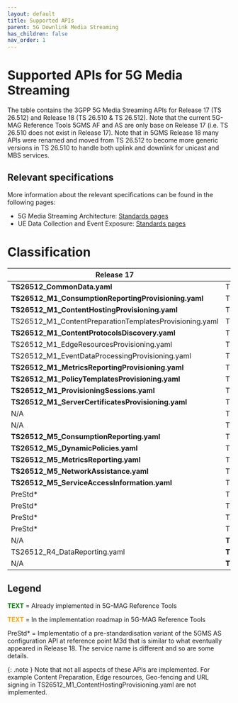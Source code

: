 ```yaml
---
layout: default
title: Supported APIs
parent: 5G Downlink Media Streaming
has_children: false
nav_order: 1
---
```


# Supported APIs for 5G Media Streaming
The table contains the 3GPP 5G Media Streaming APIs for Release 17 (TS 26.512) and Release 18 (TS 26.510 & TS 26.512). Note that the current 5G-MAG Reference Tools 5GMS AF and AS are only base on Release 17 (i.e. TS 26.510 does not exist in Release 17). Note that in 5GMS Release 18 many APIs were renamed and moved from TS 26.512 to become more generic versions in TS 26.510 to handle both uplink and downlink for unicast and MBS services.

## Relevant specifications
More information about the relevant specifications can be found in the following pages:
 - 5G Media Streaming Architecture: [Standards pages](https://5g-mag.github.io/Standards/pages/5g-media-streaming.html)
 - UE Data Collection and Event Exposure: [Standards pages](https://5g-mag.github.io/Standards/pages/data-collection-event-exposure.html)

# Classification

 Release 17 | Release 18
 ---------- | ----------
 **TS26512_CommonData.yaml**	| TS26510_CommonData.yaml, TS26512_CommonData.yaml |
 **TS26512_M1_ConsumptionReportingProvisioning.yaml** | TS26510_Maf_Provisioning_ConsumptionReporting.yaml
 **TS26512_M1_ContentHostingProvisioning.yaml** | TS26510_Maf_Provisioning_ContentHosting.yaml
 TS26512_M1_ContentPreparationTemplatesProvisioning.yaml | TS26510_Maf_Provisioning_ContentPreparationTemplates.yaml
 **TS26512_M1_ContentProtocolsDiscovery.yaml** |	TS26510_Maf_Provisioning_ContentProtocols.yaml
 TS26512_M1_EdgeResourcesProvisioning.yaml | TS26510_Maf_Provisioning_EdgeResources.yaml
 TS26512_M1_EventDataProcessingProvisioning.yaml | TS26510_Maf_Provisioning_EventDataProcessing.yaml
 **TS26512_M1_MetricsReportingProvisioning.yaml** | TS26510_Maf_Provisioning_MetricsReporting.yaml
 **TS26512_M1_PolicyTemplatesProvisioning.yaml** | TS26510_Maf_Provisioning_PolicyTemplates.yaml
 **TS26512_M1_ProvisioningSessions.yaml** | TS26510_Maf_Provisioning_ProvisioningSessions.yaml
 **TS26512_M1_ServerCertificatesProvisioning.yaml** | TS26510_Maf_Provisioning_ServerCertificates.yaml
 N/A | TS26510_Maf_Provisioning_ContentPublishing.yaml
 N/A | TS26510_Maf_Provisioning_RealTimeCommunication.yaml
 **TS26512_M5_ConsumptionReporting.yaml** | TS26510_Maf_SessionHandling_ConsumptionReporting.yaml
 **TS26512_M5_DynamicPolicies.yaml** | TS26510_Maf_SessionHandling_DynamicPolicy.yaml
 **TS26512_M5_MetricsReporting.yaml** | TS26510_Maf_SessionHandling_MetricsReporting.yaml
 **TS26512_M5_NetworkAssistance.yaml** | TS26510_Maf_SessionHandling_NetworkAssistance.yaml
 **TS26512_M5_ServiceAccessInformation.yaml** | TS26510_Maf_SessionHandling_ServiceAccessInformation.yaml
 PreStd* | TS26512_Mas_Configuration_ContentHosting.yaml
 PreStd* | TS26512_Mas_Configuration_ContentPreparationTemplates.yaml
 PreStd* | TS26512_Mas_Configuration_ContentPublishing.yaml
 PreStd* | TS26512_Mas_Configuration_ServerCertificates.yaml
 N/A | **TS26512_R2_DataReporting.yaml**
 TS26512_R4_DataReporting.yaml | **TS26512_R4_DataReporting.yaml**
 N/A | **TS26512_EventExposure.yaml**

## Legend

<span style="color: green;font-weight:bold;">TEXT</span> = Already implemented in 5G-MAG Reference Tools

<span style="color: orange;font-weight:bold;">TEXT</span> = In the implementation roadmap in 5G-MAG Reference Tools

PreStd* = Implementatio of a pre-standardisation variant of the 5GMS AS configuration API at reference point M3d that is similar to what eventually appeared in Release 18. The service name is different and so are some details.
 
{: .note }
Note that not all aspects of these APIs are implemented. For example Content Preparation, Edge resources, Geo-fencing and URL signing in TS26512_M1_ContentHostingProvisioning.yaml are not implemented.

